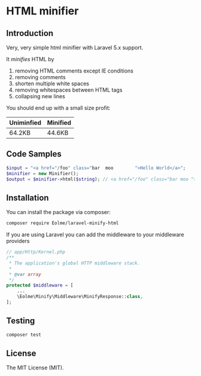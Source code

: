 # HTML minifier
## Introduction

Very, very simple html minifier with Laravel 5.x support.

It _minifies_ HTML by

1. removing HTML comments except IE conditions
2. removing comments
3. shorten multiple white spaces
4. removing whitespaces between HTML tags
5. collapsing new lines
 
You should end up with a small size profit:

| Uniminfied | Minified |
|------------|----------|
| 64.2KB     | 44.6KB   |

## Code Samples

```php
$input = "<a href="/foo" class="bar  moo        ">Hello World</a>";
$minifier = new Minifier();
$output = $minifier->html($string); // <a href="/foo" class="bar moo ">Hello World</a>
```

## Installation

You can install the package via composer:

``` bash
composer require Eolme/laravel-minify-html
```
If you are using Laravel you can add the middleware to your middleware providers

```php
// app/Http/Kernel.php
/**
 * The application's global HTTP middleware stack.
 *
 * @var array
 */
protected $middleware = [
    ...
    \Eolme\Minify\Middleware\MinifyResponse::class,
];
```

## Testing

``` bash
composer test
```

## License

The MIT License (MIT).
